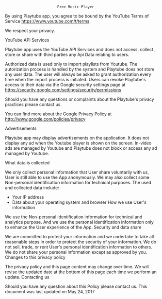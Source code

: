                             Free Music Player
                                 
  By using Playtube app, you agree to be bound by the YouTube Terms of Service https://www.youtube.com/t/terms

We respect your privacy.

YouTube API Services

Playtube app uses the YouTube API Services and does not access, collect , store or share with third parties any Api Data relating to users.

Authorized data is used only to import playlists from Youtube. The autorization process is handled by the system and Playtube does not store any user data. The user will always be asked to grant authorization every time when the import process is initiated. Users can revoke Playtube's access to their data via the Google security settings page at https://security.google.com/settings/security/permissions

Should you have any questions or complaints about the Playtube's privacy practices please contact us.

You can find more about the Google Privacy Policy at http://www.google.com/policies/privacy

Advertisements

Playtube app may display advertisements on the application. It does not display any ad when the Youtube player is shown on the screen. In-video ads are managed by Youtube and Playtube does not block or access any ad managed by Youtube.

What data is collected

We only collect personal information that User share voluntarily with us, User is still able to use the App anonymously. We may also collect some Non-personal identification information for technical purposes.
The used and collected data include:

* Your IP address
* Data about your operating system and browser
How we use User's information

We use the Non-personal identification information for technical and analytics purpose. And we use the personal identification information only to enhance the User experience of the App.
Security and data share

We are committed to protect your information and we undertake to take all reasonable steps in order to protect the security of your information. We do not sell, trade, or rent User's personal identification information to others. We do not share your personal information except as approved by you.
Changes to this privacy policy

The privacy policy and this page content may change over time. We will revise the updated date at the bottom of this page each time we perform an update.
Contacting us

Should you have any question about this Policy please contact us.
This document was last updated on May 24, 2017
